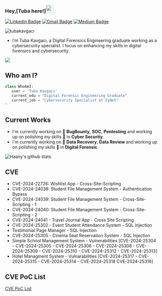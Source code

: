 
### Hey,[Tuba here!]<img src="https://media.giphy.com/media/hvRJCLFzcasrR4ia7z/giphy.gif" width="25px">


[![Linkedin Badge](https://img.shields.io/badge/-TubaKavgacı-blue?style=flat-square&logo=Linkedin&logoColor=white&link=https://www.linkedin.com/in/tubakavgaci)](https://www.linkedin.com/in/tubakavgaci) [![Gmail Badge](https://img.shields.io/badge/-tubakavgaci47@gmail.com-c14438?style=flat-square&logo=Gmail&logoColor=white&link=mailto:tubakavgaci47@gmail.com)](mailto:tubakavgaci47@gmail.com)  [![Medium Badge](https://img.shields.io/badge/-TubaKavgacı-black?style=flat-square&logo=Medium&logoColor=white&link=https://medium.com/@tbkvgc7.2)](https://medium.com/@tbkvgc7.2)
<p align="left"> <img src="https://komarev.com/ghpvc/?username=tubakvgc" alt="tubakavgacı" /> </p>


* I’m Tuba Kavgacı, a Digital Forensics Engineering graduate working as a cybersecurity specialist. I focus on enhancing my skills in digital forensics and cybersecurity.


<img src = "https://github-readme-stats.vercel.app/api/top-langs/?username=tubakvgc&layout=compact">

 ## Who am I?
 ```python
class WhoAmI:
    user = 'Tuba Kavgacı'
    current_edu = "Digital Forensic Engineering Graduate"
    current_job = "Cybersecurity Specialist at İşNet"
"
```
 
## Current Works
 * I'm currently working on 🔭  **BugBounty**,  **SOC**, **Pentesting** and working up on polishing my skills 🌱 in **Cyber Security**.
 * I'm currently working on 🔭  **Data Recovery**,  **Data Review** and working up on polishing my skills 🌱 in **Digital Forensic**.
 
![Haany's github stats](https://github-readme-stats.vercel.app/api?username=tubakvgc&show_icons=true&hide=[%22issues%22])
 
 ## CVE
+ CVE-2024-22726: Wishlist App - Cross-Site-Scripting
+ CVE-2024-24038: Student File Management System - Authentication Bypass
+ CVE-2024-24039: Student File Management System - Cross-Site-Scripting - 1 
+ CVE-2024-24040: Student File Management System - Cross-Site-Scripting - 2
+ CVE-2024-24041 - Travel Journal App - Cross Site Scripting
+ CVE-2024-25302 - Event Student Attendance System - SQL Injection
+ Testimonial Page Manager - SQL Injection
+ CVE-2024-25305 - Cinema Seat Reservation System - SQL Injection
+ Simple School Management System - Vulnerabilities [CVE-2024-25304 - CVE-2024-25305 - CVE-2024-25306 - CVE-2024-25308 - CVE-2024-25309 - CVE-2024-25310 - CVE-2024-25312 - CVE-2024-25313]
+ Hotel Managment System  - Vulnarabilities [CVE-2024-25317 - CVE-2024-25315 - CVE-2024-25314 - CVE-2024-25318 CVE-2024-25316]
  
## CVE PoC List

[CVE PoC List](https://github.com/tubakvgc/CVEs)
